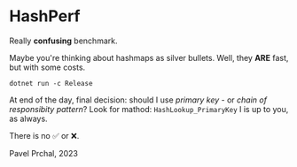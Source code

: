 # HashPerf

Really **confusing** benchmark.

Maybe you're thinking about hashmaps as silver bullets.
Well, they **ARE** fast, but with some costs.

`dotnet run -c Release`

At end of the day, final decision: should I use *primary key* - or *chain of responsibity pattern*?
Look for mathod: `HashLookup_PrimaryKey`
I is up to you, as always.

There is no ✅ or ❌.

Pavel Prchal, 2023